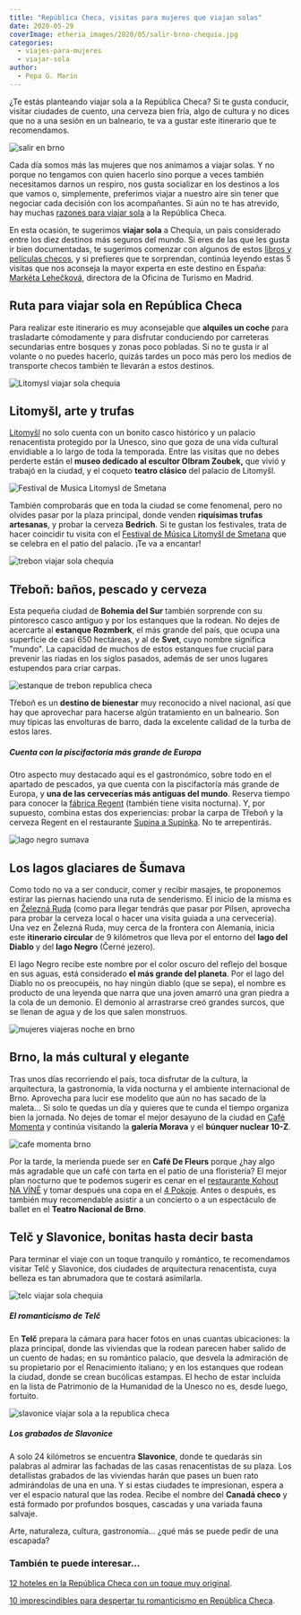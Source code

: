 ```yaml
---
title: "República Checa, visitas para mujeres que viajan solas"
date: 2020-05-29
coverImage: etheria_images/2020/05/salir-brno-chequia.jpg
categories: 
  - viajes-para-mujeres
  - viajar-sola
author: 
  - Pepa G. Marin
---
```


¿Te estás planteando viajar sola a la República Checa? Si te gusta conducir, visitar ciudades de cuento, una cerveza bien fría, algo de cultura y no dices que no a una sesión en un balneario, te va a gustar este itinerario que te recomendamos.

![salir en brno](etheria_images/2020/05/salir-brno-chequia.jpg "Vida nocturna en Brno. © Studio Petrohrad")

Cada día somos más las mujeres que nos animamos a viajar solas. Y no porque no tengamos 
con quien hacerlo sino porque a veces también necesitamos darnos un respiro, nos gusta 
socializar en los destinos a los que vamos o, simplemente, preferimos viajar a nuestro 
aire sin tener que negociar cada decisión con los acompañantes. Si aún no te has 
atrevido, hay muchas [razones para viajar 
sola](https://etheriamagazine.com/2019/01/29/10-ventajas-de-viajar-sola/) a la República 
Checa. 

En esta ocasión, te sugerimos **viajar sola** a Chequia, un país considerado entre los 
diez destinos más seguros del mundo. Si eres de las que les gusta ir bien documentadas, 
te sugerimos comenzar con algunos de estos [libros y películas 
checos](https://etheriamagazine.com/2020/03/31/prepara-tu-viaje-a-chequia/), y si 
prefieres que te sorprendan, continúa leyendo estas 5 visitas que nos aconseja la mayor 
experta en este destino en España: [Markéta 
Lehečková](https://etheriamagazine.com/2018/12/03/marketa-leheckova-de-czechtourism-es-una-mujer-etheria/), 
directora de la Oficina de Turismo en Madrid. 

## Ruta para viajar sola en República Checa

Para realizar este itinerario es muy aconsejable que **alquiles un coche** para 
trasladarte cómodamente y para disfrutar conduciendo por carreteras secundarias entre 
bosques y zonas poco pobladas. Si no te gusta ir al volante o no puedes hacerlo, quizás 
tardes un poco más pero los medios de transporte checos también te llevarán a estos 
destinos. 

![Litomysl viajar sola chequia](etheria_images/2020/05/viajar-sola-republica-checa-Litomysl.jpg "Ciudad de Litomysl. © UPVision")

## Litomyšl, arte y trufas

[Litomyšl](https://www.czechtourism.com/sp/c/litomysl-unesco-castle/) no solo cuenta con 
un bonito casco histórico y un palacio renacentista protegido por la Unesco, sino que 
goza de una vida cultural envidiable a lo largo de toda la temporada. Entre las visitas 
que no debes perderte están el **museo dedicado al escultor Olbram Zoubek,** que vivió y 
trabajó en la ciudad, y el coqueto **teatro clásico** del palacio de Litomyšl. 

![Festival de Musica Litomysl de Smetana](etheria_images/2020/05/festival-litomysl.jpg "© Palacio donde se celebrea el Festival de Música Litomyšl de Smetana.")

También comprobarás que en toda la ciudad se come fenomenal, pero no olvides pasar por 
la plaza principal, donde venden **riquísimas trufas artesanas**, y probar la cerveza 
**Bedrich**. Si te gustan los festivales, trata de hacer coincidir tu visita con el [Festival 
de Música Litomyšl de Smetana](https://www.czechtourism.com/sp/e/smetana-litomysl/) que 
se celebra en el patio del palacio. ¡Te va a encantar! 

![trebon viajar sola chequia](etheria_images/2020/05/viajar-sola-trebon-republica-checa.jpg "Encanto nocturno de Třeboň. © Ladislav Renner.")

## Třeboň: baños, pescado y cerveza

Esta pequeña ciudad de **Bohemia del Sur** también sorprende con su pintoresco casco 
antiguo y por los estanques que la rodean. No dejes de acercarte al **estanque 
Rozmberk**, el más grande del país, que ocupa una superficie de casi 650 hectáreas, y al 
de **Svet**, cuyo nombre significa "mundo". La capacidad de muchos de estos estanques 
fue crucial para prevenir las riadas en los siglos pasados, además de ser unos lugares 
estupendos para criar carpas. 

![estanque de trebon republica checa](etheria_images/2020/05/trebon-viajar-sola-chequia.jpg "Estanque de Třeboň. © OT. Chequia")

Třeboň es un **destino de bienestar** muy reconocido a nivel nacional, así que hay que 
aprovechar para hacerse algún tratamiento en un balneario. Son muy típicas las 
envolturas de barro, dada la excelente calidad de la turba de estos lares. 

##### Cuenta con la piscifactoría más grande de Europa

Otro aspecto muy destacado aquí es el gastronómico, sobre todo en el apartado de 
pescados, ya que cuenta con la piscifactoría más grande de Europa, y **una de las 
cervecerías más antiguas del mundo**. Reserva tiempo para conocer la [fábrica 
Regent](http://www.pivovar-regent.cz/en/regent-brewery?yes=yes) (también tiene visita 
nocturna). Y, por supuesto, combina estas dos experiencias: probar la carpa de Třeboň y 
la cerveza Regent en el restaurante [Supina a Supinka](http://www.supina.cz/). No te 
arrepentirás. 

![lago negro  sumava](etheria_images/2020/05/lago-negro-sumava-chequia.jpg "Lago Negro, en Šumava. © Petra Pisarovicova")

## Los lagos glaciares de Šumava

Como todo no va a ser conducir, comer y recibir masajes, te proponemos estirar las 
piernas haciendo una ruta de senderismo. El inicio de la misma es en [Železná 
Ruda](https://www.zelezna-ruda.cz/zeleznaruda/default.asp?lng=en) (como para llegar 
tendrás que pasar por Pilsen, aprovecha para probar la cerveza local o hacer una visita 
guiada a una cervecería). Una vez en Železná Ruda, muy cerca de la frontera con 
Alemania, inicia este **itinerario circular** de 9 kilómetros que lleva por el entorno 
del **lago del Diablo** y del **lago Negro** (Černé jezero). 

El lago Negro recibe este nombre por el color oscuro del reflejo del bosque en sus 
aguas, está considerado **el más grande del planeta**. Por el lago del Diablo no os 
preocupéis, no hay ningún diablo (que se sepa), el nombre es producto de una leyenda que 
narra que una joven amarró una gran piedra a la cola de un demonio. El demonio al 
arrastrarse creó grandes surcos, que se llenan de agua y de los que salen monstruos. 

![mujeres viajeras noche en brno](etheria_images/2020/05/viajar-sola-brno-noche.jpg "Panorámica nocturna de Brno. © Jiri Kruzik")

## Brno, la más cultural y elegante

Tras unos días recorriendo el país, toca disfrutar de la cultura, la arquitectura, la 
gastronomía, la vida nocturna y el ambiente internacional de Brno. Aprovecha para lucir 
ese modelito que aún no has sacado de la maleta... Si solo te quedas un día y quieres 
que te cunda el tiempo organiza bien la jornada. No dejes de tomar el mejor desayuno de 
la ciudad en [Café Momenta](https://www.cafe-momenta.cz/) y continúa visitando la 
**galería Morava** y el **búnquer nuclear 10-Z**. 

![cafe momenta brno](etheria_images/2020/05/cafe-momenta-brno.jpg "© Café Momenta, de Brno.")

Por la tarde, la merienda puede ser en **Café De Fleurs** porque ¿hay algo más agradable 
que un café con tarta en el patio de una floristería? El mejor plan nocturno que te 
podemos sugerir es cenar en el [restaurante ​Kohout NA 
VÍNĚ](http://www.kohoutnavine.com/) y tomar después una copa en el [4 
Pokoje](https://www.miluju4pokoje.cz/). Antes o después, es también muy recomendable 
asistir a un concierto o a un espectáculo de ballet en el **Teatro Nacional de Brno**. 

## Telč y Slavonice, bonitas hasta decir basta

Para terminar el viaje con un toque tranquilo y romántico, te recomendamos visitar Telč 
y Slavonice, dos ciudades de arquitectura renacentista, cuya belleza es tan abrumadora 
que te costará asimilarla. 

![telc viajar sola chequia](etheria_images/2020/05/viajar-sola-telc-chequia.jpg "Telč es igual de encantadora de día o de noche. © Ladislav Renner")

##### El romanticismo de Telč

En **Telč** prepara la cámara para hacer fotos en unas cuantas ubicaciones: la plaza 
principal, donde las viviendas que la rodean parecen haber salido de un cuento de hadas; 
en su romántico palacio, que desvela la admiración de su propietario por el Renacimiento 
italiano; y en los estanques que rodean la ciudad, donde se crean bucólicas estampas. El 
hecho de estar incluida en la lista de Patrimonio de la Humanidad de la Unesco no es, 
desde luego, fortuito. 

![slavonice viajar sola a la republica checa](etheria_images/2020/05/viajar-sola-slavonice-sirka.jpg "Fachadas de Slavonice. © Ladislav Renner")

##### Los grabados de Slavonice

A solo 24 kilómetros se encuentra **Slavonice**, donde te quedarás sin palabras al 
admirar las fachadas de las casas renacentistas de su plaza. Los detallistas grabados de 
las viviendas harán que pases un buen rato admirándolas de una en una. Y si estas 
ciudades te impresionan, espera a ver el espacio natural que las rodea. Recibe el nombre 
del **Canadá checo** y está formado por profundos bosques, cascadas y una variada fauna 
salvaje. 

Arte, naturaleza, cultura, gastronomía... ¿qué más se puede pedir de una escapada? 

### También te puede interesar...

[12 hoteles en la República Checa con un toque muy 
original](https://etheriamagazine.com/2021/06/05/12-originales-hoteles-en-la-republica-checa/). 

[10 imprescindibles para despertar tu romanticismo en República 
Checa](https://etheriamagazine.com/2018/12/11/10-estampas-romanticas-de-republica-checa/).
